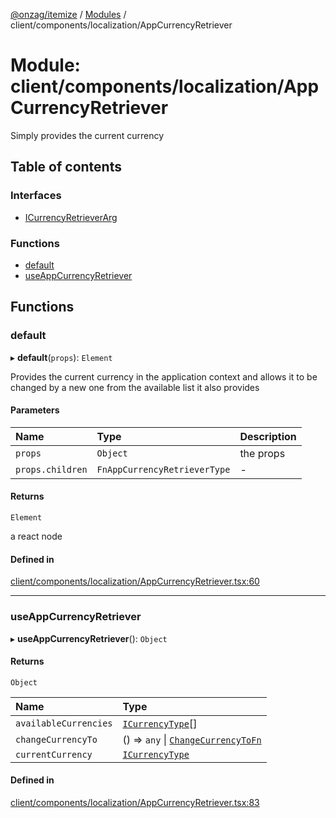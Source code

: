 [@onzag/itemize](../README.md) / [Modules](../modules.md) / client/components/localization/AppCurrencyRetriever

# Module: client/components/localization/AppCurrencyRetriever

Simply provides the current currency

## Table of contents

### Interfaces

- [ICurrencyRetrieverArg](../interfaces/client_components_localization_AppCurrencyRetriever.ICurrencyRetrieverArg.md)

### Functions

- [default](client_components_localization_AppCurrencyRetriever.md#default)
- [useAppCurrencyRetriever](client_components_localization_AppCurrencyRetriever.md#useappcurrencyretriever)

## Functions

### default

▸ **default**(`props`): `Element`

Provides the current currency in the application context and allows
it to be changed by a new one from the available list it also provides

#### Parameters

| Name | Type | Description |
| :------ | :------ | :------ |
| `props` | `Object` | the props |
| `props.children` | `FnAppCurrencyRetrieverType` | - |

#### Returns

`Element`

a react node

#### Defined in

[client/components/localization/AppCurrencyRetriever.tsx:60](https://github.com/onzag/itemize/blob/f2db74a5/client/components/localization/AppCurrencyRetriever.tsx#L60)

___

### useAppCurrencyRetriever

▸ **useAppCurrencyRetriever**(): `Object`

#### Returns

`Object`

| Name | Type |
| :------ | :------ |
| `availableCurrencies` | [`ICurrencyType`](../interfaces/imported_resources.ICurrencyType.md)[] |
| `changeCurrencyTo` | () => `any` \| [`ChangeCurrencyToFn`](client_internal_providers_locale_provider.md#changecurrencytofn) |
| `currentCurrency` | [`ICurrencyType`](../interfaces/imported_resources.ICurrencyType.md) |

#### Defined in

[client/components/localization/AppCurrencyRetriever.tsx:83](https://github.com/onzag/itemize/blob/f2db74a5/client/components/localization/AppCurrencyRetriever.tsx#L83)
